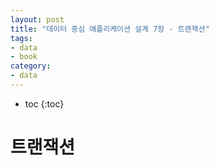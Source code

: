 ```yaml
---
layout: post
title: "데이터 중심 애플리케이션 설계 7장 - 트랜잭션"
tags:
- data
- book
category:
- data
---
```

* toc
{:toc}

# 트랜잭션

